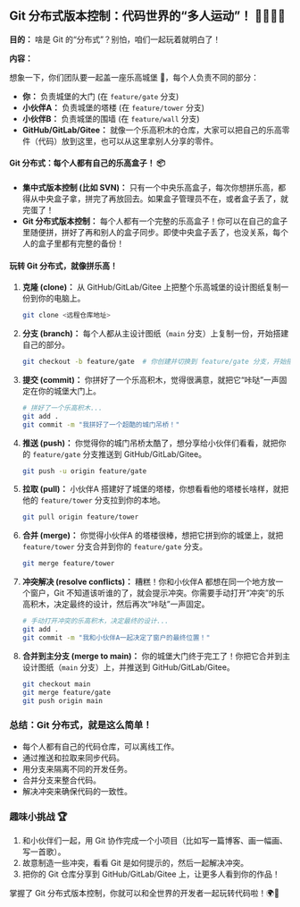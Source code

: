 ##  Git 分布式版本控制：代码世界的“多人运动”！ 🏃‍♀️🏃‍♂️ 

**目的：** 啥是 Git 的“分布式”？别怕，咱们一起玩着就明白了！

**内容：**

想象一下，你们团队要一起盖一座乐高城堡 🏰，每个人负责不同的部分：

*   **你：** 负责城堡的大门 (在 `feature/gate` 分支)
*   **小伙伴A：** 负责城堡的塔楼 (在 `feature/tower` 分支)
*   **小伙伴B：** 负责城堡的围墙 (在 `feature/wall` 分支)
*   **GitHub/GitLab/Gitee：** 就像一个乐高积木的仓库，大家可以把自己的乐高零件（代码）放到这里，也可以从这里拿别人分享的零件。

#### Git 分布式：每个人都有自己的乐高盒子！ 📦

*   **集中式版本控制 (比如 SVN)：** 只有一个中央乐高盒子，每次你想拼乐高，都得从中央盒子拿，拼完了再放回去。如果盒子管理员不在，或者盒子丢了，就完蛋了！
*   **Git 分布式版本控制：** 每个人都有一个完整的乐高盒子！你可以在自己的盒子里随便拼，拼好了再和别人的盒子同步。即使中央盒子丢了，也没关系，每个人的盒子里都有完整的备份！

#### 玩转 Git 分布式，就像拼乐高！

1.  **克隆 (clone)：** 从 GitHub/GitLab/Gitee 上把整个乐高城堡的设计图纸复制一份到你的电脑上。

    ```bash
    git clone <远程仓库地址>
    ```

2.  **分支 (branch)：** 每个人都从主设计图纸（`main` 分支）上复制一份，开始搭建自己的部分。

    ```bash
    git checkout -b feature/gate  # 你创建并切换到 feature/gate 分支，开始搭建城堡大门
    ```

3.  **提交 (commit)：** 你拼好了一个乐高积木，觉得很满意，就把它“咔哒”一声固定在你的城堡大门上。

    ```bash
    # 拼好了一个乐高积木...
    git add .
    git commit -m "我拼好了一个超酷的城门吊桥！"
    ```

4.  **推送 (push)：** 你觉得你的城门吊桥太酷了，想分享给小伙伴们看看，就把你的 `feature/gate` 分支推送到 GitHub/GitLab/Gitee。

    ```bash
    git push -u origin feature/gate
    ```

5.  **拉取 (pull)：** 小伙伴A 搭建好了城堡的塔楼，你想看看他的塔楼长啥样，就把他的 `feature/tower` 分支拉到你的本地。

    ```bash
    git pull origin feature/tower
    ```

6.  **合并 (merge)：** 你觉得小伙伴A 的塔楼很棒，想把它拼到你的城堡上，就把 `feature/tower` 分支合并到你的 `feature/gate` 分支。

    ```bash
    git merge feature/tower
    ```

7.  **冲突解决 (resolve conflicts)：** 糟糕！你和小伙伴A 都想在同一个地方放一个窗户，Git 不知道该听谁的了，就会提示冲突。你需要手动打开“冲突”的乐高积木，决定最终的设计，然后再次“咔哒”一声固定。

    ```bash
    # 手动打开冲突的乐高积木，决定最终的设计...
    git add .
    git commit -m "我和小伙伴A一起决定了窗户的最终位置！"
    ```

8.  **合并到主分支 (merge to main)：** 你的城堡大门终于完工了！你把它合并到主设计图纸（`main` 分支）上，并推送到 GitHub/GitLab/Gitee。

    ```bash
    git checkout main
    git merge feature/gate
    git push origin main
    ```

### 总结：Git 分布式，就是这么简单！

*   每个人都有自己的代码仓库，可以离线工作。
*   通过推送和拉取来同步代码。
*   用分支来隔离不同的开发任务。
*   合并分支来整合代码。
*   解决冲突来确保代码的一致性。

### 趣味小挑战 🏆

1.  和小伙伴们一起，用 Git 协作完成一个小项目（比如写一篇博客、画一幅画、写一首歌）。
2.  故意制造一些冲突，看看 Git 是如何提示的，然后一起解决冲突。
3.  把你的 Git 仓库分享到 GitHub/GitLab/Gitee 上，让更多人看到你的作品！

掌握了 Git 分布式版本控制，你就可以和全世界的开发者一起玩转代码啦！🌍🎉
